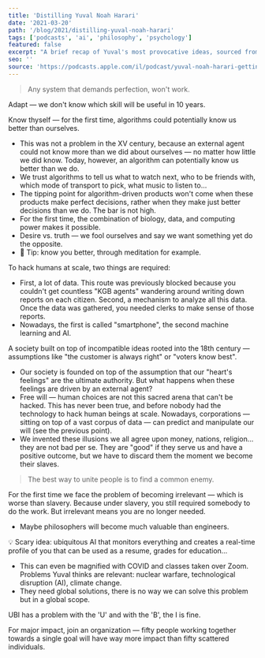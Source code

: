 ```yaml
---
title: 'Distilling Yuval Noah Harari'
date: '2021-03-20'
path: '/blog/2021/distilling-yuval-noah-harari'
tags: ['podcasts', 'ai', 'philosophy', 'psychology']
featured: false
excerpt: "A brief recap of Yuval's most provocative ideas, sourced from his books, interviews, or other public appearances."
seo: ''
source: 'https://podcasts.apple.com/il/podcast/yuval-noah-harari-getting-interviewed/id1505257174'
---
```


> Any system that demands perfection, won't work.

Adapt — we don't know which skill will be useful in 10 years.

Know thyself — for the first time, algorithms could potentially know us better than ourselves.

- This was not a problem in the XV century, because an external agent could not know more than we did about ourselves — no matter how little we did know. Today, however, an algorithm can potentially know us better than we do.
- We trust algorithms to tell us what to watch next, who to be friends with, which mode of transport to pick, what music to listen to...
- The tipping point for algorithm-driven products won't come when these products make perfect decisions, rather when they make just better decisions than we do. The bar is not high.
- For the first time, the combination of biology, data, and computing power makes it possible.
- Desire vs. truth — we fool ourselves and say we want something yet do the opposite.
- 🤏 Tip: know you better, through meditation for example.

To hack humans at scale, two things are required:

- First, a lot of data. This route was previously blocked because you couldn't get countless "KGB agents" wandering around writing down reports on each citizen. Second, a mechanism to analyze all this data. Once the data was gathered, you needed clerks to make sense of those reports.
- Nowadays, the first is called "smartphone", the second machine learning and AI.

A society built on top of incompatible ideas rooted into the 18th century — assumptions like "the customer is always right" or "voters know best".

- Our society is founded on top of the assumption that our "heart's feelings" are the ultimate authority. But what happens when these feelings are driven by an external agent?
- Free will — human choices are not this sacred arena that can't be hacked. This has never been true, and before nobody had the technology to hack human beings at scale. Nowadays, corporations — sitting on top of a vast corpus of data — can predict and manipulate our will (see the previous point).
- We invented these illusions we all agree upon money, nations, religion... they are not bad per se. They are "good" if they serve us and have a positive outcome, but we have to discard them the moment we become their slaves.

> The best way to unite people is to find a common enemy.

For the first time we face the problem of becoming irrelevant — which is worse than slavery. Because under slavery, you still required somebody to do the work. But irrelevant means you are no longer needed.

- Maybe philosophers will become much valuable than engineers.

💡 Scary idea: ubiquitous AI that monitors everything and creates a real-time profile of you that can be used as a resume, grades for education...

- This can even be magnified with COVID and classes taken over Zoom.
  Problems Yuval thinks are relevant: nuclear warfare, technological disruption (AI), climate change.
- They need global solutions, there is no way we can solve this problem but in a global scope.

UBI has a problem with the 'U' and with the 'B', the I is fine.

For major impact, join an organization — fifty people working together towards a single goal will have way more impact than fifty scattered individuals.
